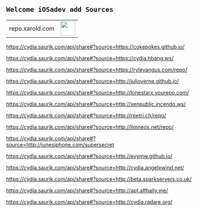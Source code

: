 ## `Welcome iOSadev add Sources`

<table>
   <tbody>
   <tr style="width:70%"><td class="instructions">
repo.xarold.com
    </td>
    <td width="40" class="imagelink">
     <a href="https://cydia.saurik.com/api/share#?source=https://repo.xarold.com/"><img src="/add.png" height="40" width="40">
     </a>
    </td>
   </tr>
  </tbody> 
</table>













https://cydia.saurik.com/api/share#?source=https://cokepokes.github.io/

https://cydia.saurik.com/api/share#?source=https://cydia.hbang.ws/

https://cydia.saurik.com/api/share#?source=https://ryleyangus.com/repo/

https://cydia.saurik.com/api/share#?source=http://julioverne.github.io/

https://cydia.saurik.com/api/share#?source=http://lonestarx.yourepo.com/

https://cydia.saurik.com/api/share#?source=http://xenpublic.incendo.ws/

https://cydia.saurik.com/api/share#?source=http://rpetri.ch/repo/

https://cydia.saurik.com/api/share#?source=http://limneos.net/repo/

https://cydia.saurik.com/api/share#?source=http://junesiphone.com/supersecret

https://cydia.saurik.com/api/share#?source=http://evymw.github.io/

https://cydia.saurik.com/api/share#?source=http://cydia.angelxwind.net/

https://cydia.saurik.com/api/share#?source=http://beta.sparkservers.co.uk/






https://cydia.saurik.com/api/share#?source=http://apt.alfhaily.me/

https://cydia.saurik.com/api/share#?source=http://cydia.radare.org/
